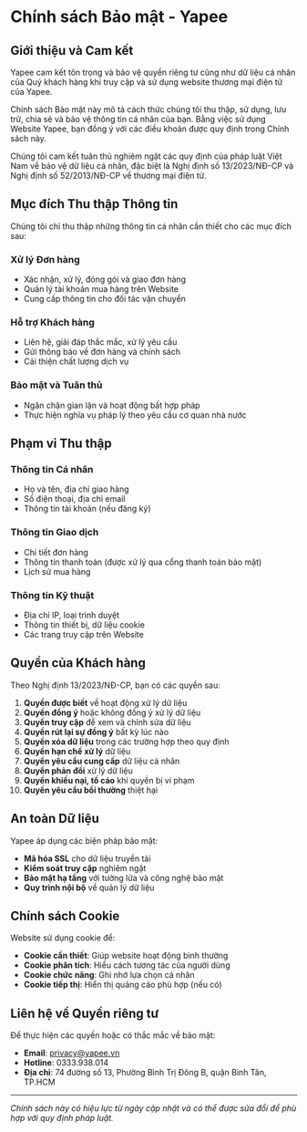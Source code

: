 # Chính sách Bảo mật - Yapee

## Giới thiệu và Cam kết

Yapee cam kết tôn trọng và bảo vệ quyền riêng tư cũng như dữ liệu cá nhân của Quý khách hàng khi truy cập và sử dụng website thương mại điện tử của Yapee.

Chính sách Bảo mật này mô tả cách thức chúng tôi thu thập, sử dụng, lưu trữ, chia sẻ và bảo vệ thông tin cá nhân của bạn. Bằng việc sử dụng Website Yapee, bạn đồng ý với các điều khoản được quy định trong Chính sách này.

Chúng tôi cam kết tuân thủ nghiêm ngặt các quy định của pháp luật Việt Nam về bảo vệ dữ liệu cá nhân, đặc biệt là Nghị định số 13/2023/NĐ-CP và Nghị định số 52/2013/NĐ-CP về thương mại điện tử.

## Mục đích Thu thập Thông tin

Chúng tôi chỉ thu thập những thông tin cá nhân cần thiết cho các mục đích sau:

### Xử lý Đơn hàng
- Xác nhận, xử lý, đóng gói và giao đơn hàng
- Quản lý tài khoản mua hàng trên Website
- Cung cấp thông tin cho đối tác vận chuyển

### Hỗ trợ Khách hàng
- Liên hệ, giải đáp thắc mắc, xử lý yêu cầu
- Gửi thông báo về đơn hàng và chính sách
- Cải thiện chất lượng dịch vụ

### Bảo mật và Tuân thủ
- Ngăn chặn gian lận và hoạt động bất hợp pháp
- Thực hiện nghĩa vụ pháp lý theo yêu cầu cơ quan nhà nước

## Phạm vi Thu thập

### Thông tin Cá nhân
- Họ và tên, địa chỉ giao hàng
- Số điện thoại, địa chỉ email
- Thông tin tài khoản (nếu đăng ký)

### Thông tin Giao dịch
- Chi tiết đơn hàng
- Thông tin thanh toán (được xử lý qua cổng thanh toán bảo mật)
- Lịch sử mua hàng

### Thông tin Kỹ thuật
- Địa chỉ IP, loại trình duyệt
- Thông tin thiết bị, dữ liệu cookie
- Các trang truy cập trên Website

## Quyền của Khách hàng

Theo Nghị định 13/2023/NĐ-CP, bạn có các quyền sau:

1. **Quyền được biết** về hoạt động xử lý dữ liệu
2. **Quyền đồng ý** hoặc không đồng ý xử lý dữ liệu
3. **Quyền truy cập** để xem và chỉnh sửa dữ liệu
4. **Quyền rút lại sự đồng ý** bất kỳ lúc nào
5. **Quyền xóa dữ liệu** trong các trường hợp theo quy định
6. **Quyền hạn chế xử lý** dữ liệu
7. **Quyền yêu cầu cung cấp** dữ liệu cá nhân
8. **Quyền phản đối** xử lý dữ liệu
9. **Quyền khiếu nại, tố cáo** khi quyền bị vi phạm
10. **Quyền yêu cầu bồi thường** thiệt hại

## An toàn Dữ liệu

Yapee áp dụng các biện pháp bảo mật:
- **Mã hóa SSL** cho dữ liệu truyền tải
- **Kiểm soát truy cập** nghiêm ngặt
- **Bảo mật hạ tầng** với tường lửa và công nghệ bảo mật
- **Quy trình nội bộ** về quản lý dữ liệu

## Chính sách Cookie

Website sử dụng cookie để:
- **Cookie cần thiết**: Giúp website hoạt động bình thường
- **Cookie phân tích**: Hiểu cách tương tác của người dùng
- **Cookie chức năng**: Ghi nhớ lựa chọn cá nhân
- **Cookie tiếp thị**: Hiển thị quảng cáo phù hợp (nếu có)

## Liên hệ về Quyền riêng tư

Để thực hiện các quyền hoặc có thắc mắc về bảo mật:
- **Email**: privacy@yapee.vn
- **Hotline**: 0333.938.014
- **Địa chỉ**: 74 đường số 13, Phường Bình Trị Đông B, quận Bình Tân, TP.HCM

---

*Chính sách này có hiệu lực từ ngày cập nhật và có thể được sửa đổi để phù hợp với quy định pháp luật.*